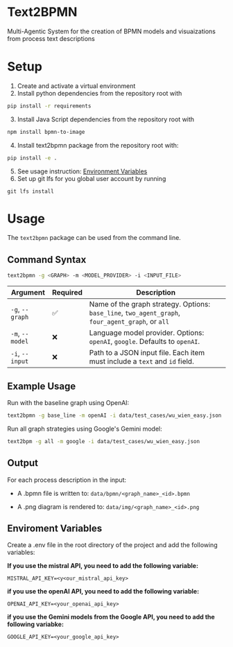 # Text2BPMN

Multi-Agentic System for the creation of BPMN models and visuaizations from process text descriptions

# Setup

1. Create and activate a virtual environment
2. Install python dependencies from the repository root with

```bash
pip install -r requirements
```
3. Install Java Script dependencies from the repository root with

```bash
npm install bpmn-to-image
```

4. Install text2bpmn package from the repository root with:
    
```bash
pip install -e .
```

5. See usage instruction:  [Environment Variables](#-environment-variables)
6. Set up git lfs for you global user account by running 

```
git lfs install
```
# Usage

The `text2bpmn` package can be used from the command line.

## Command Syntax

```bash
text2bpmn -g <GRAPH> -m <MODEL_PROVIDER> -i <INPUT_FILE>
```

| Argument        | Required | Description                                                                                       |
| --------------- | -------- | ------------------------------------------------------------------------------------------------- |
| `-g`, `--graph` | ✅        | Name of the graph strategy. Options: `base_line`, `two_agent_graph`, `four_agent_graph`, or `all` |
| `-m`, `--model` | ❌        | Language model provider. Options: `openAI`, `google`. Defaults to `openAI`.                       |
| `-i`, `--input` | ❌        | Path to a JSON input file. Each item must include a `text` and `id` field.                        |

## Example Usage

Run with the baseline graph using OpenAI:

```bash
text2bpmn -g base_line -m openAI -i data/test_cases/wu_wien_easy.json
```

Run all graph strategies using Google's Gemini model:

```bash
text2bpm -g all -m google -i data/test_cases/wu_wien_easy.json
```
## Output

For each process description in the input:

- A .bpmn file is written to: `data/bpmn/<graph_name>_<id>.bpmn`

-  A .png diagram is rendered to: `data/img/<graph_name>_<id>.png`

## Enviroment Variables

Create a .env file in the root directory of the project and add the following variables:

**If you use the mistral API, you need to add the following variable:**
```
MISTRAL_API_KEY=<y<our_mistral_api_key>
```

**if you use the openAI API, you need to add the following variable:**
```
OPENAI_API_KEY=<your_openai_api_key>
```

**if you use the Gemini models from the Google API, you need to add the following variabke:**
```
GOOGLE_API_KEY=<your_google_api_key>
```